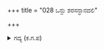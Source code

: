 +++
title = "028 ಒನ್ದು ಶರಸನ್ಧಾನದಲಿ"

+++

<details><summary>ಗದ್ಯ (ಕ.ಗ.ಪ) </summary>

28. ಒಂದು ಬಾರಿ ಬಾಣ ಪ್ರಯೋಗದಿಂದ ಮೇಲೆ ಬಿದ್ದ ಐದು ಸಾವಿರ ರಥಗಳನ್ನು ನಾಶ ಮಾಡಿ, ಒಂದೇ ಬಿಲ್ಲಿನ ಸಹಾಯದಿಂದ ಬಾಣಗಳ ಸಾಗರವನ್ನೇ ಭೀಮನು ಮೊಗಚಿ ಹಾಕಿದನು. ಗುಂಪು ಸೇರಿ ಆಕ್ರಮಣ ಮಾಡಿದ ರಥಿಕರು, ಅವರ ಕುದುರೆಗಳು, ಸಾರಥಿಗಳು ಎಷ್ಟು ಸಂಖ್ಯೆಯಲ್ಲಿ ಇದ್ದವೋ ಅದಕ್ಕೆ ಹತ್ತುಪಟ್ಟು ಬಾಣಗಳನ್ನು ಪ್ರಯೋಗಿಸಿದನು.
</details>
